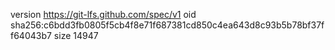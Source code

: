 version https://git-lfs.github.com/spec/v1
oid sha256:c6bdd3fb0805f5cb4f8e71f687381cd850c4ea643d8c93b5b78bf37ff64043b7
size 14947
